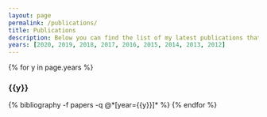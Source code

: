 ```yaml
---
layout: page
permalink: /publications/
title: Publications
description: Below you can find the list of my latest publications that might not be listed yet in public repositories.
years: [2020, 2019, 2018, 2017, 2016, 2015, 2014, 2013, 2012]
---
```


{% for y in page.years %}
  <h3 class="year">{{y}}</h3>
  {% bibliography -f papers -q @*[year={{y}}]* %}
{% endfor %}
